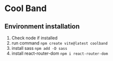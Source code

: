 # Cool Band

## Environment installation

1. Check node if installed
2. run command `npm create vite@latest coolband`
3. install sass `npm add -D sass`
4. install react-router-dom `npm i react-router-dom`
